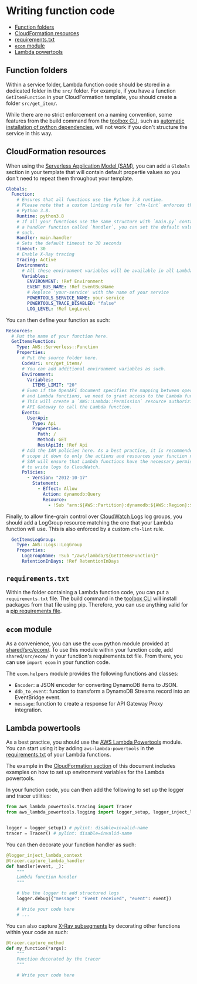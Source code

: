 Writing function code
=====================

* [Function folders](#function-folders)
* [CloudFormation resources](#cloudformation-resources)
* [requirements.txt](#requirementstxt)
* [`ecom` module](#ecom-module)
* [Lambda powertools](#lambda-powertools)

## Function folders

Within a service folder, Lambda function code should be stored in a dedicated folder in the `src/` folder. For example, if you have a function `GetItemFunction` in your CloudFormation template, you should create a folder `src/get_item/`.

While there are no strict enforcement on a naming convention, some features from the build command from the [toolbox CLI](toolbox.md), such as [automatic installation of python dependencies](#requirementstxt), will not work if you don't structure the service in this way.

## CloudFormation resources

When using the [Serverless Application Model (SAM)](https://aws.amazon.com/serverless/sam/), you can add a `Globals` section in your template that will contain default propertie values so you don't need to repeat them throughout your template. 

```yaml
Globals:
  Function:
    # Ensures that all functions use the Python 3.8 runtime.
    # Please note that a custom linting rule for `cfn-lint` enforces the use of
    # Python 3.8.
    Runtime: python3.8
    # If all your functions use the same structure with `main.py` containing
    # a handler function called `handler`, you can set the default value as
    # such.
    Handler: main.handler
    # Sets the default timeout to 30 seconds
    Timeout: 30
    # Enable X-Ray tracing
    Tracing: Active
    Environment:
      # All these environment variables will be available in all Lambda functions
      Variables:
        ENVIRONMENT: !Ref Environment
        EVENT_BUS_NAME: !Ref EventBusName
        # Replace 'your-service' with the name of your service
        POWERTOOLS_SERVICE_NAME: your-service
        POWERTOOLS_TRACE_DISABLED: "false"
        LOG_LEVEL: !Ref LogLevel
```

You can then define your function as such:

```yaml
Resources:
  # Put the name of your function here.
  GetItemsFunction:
    Type: AWS::Serverless::Function
    Properties:
      # Put the source folder here.
      CodeUri: src/get_items/
      # You can add additional environment variables as such.
      Environment:
        Variables:
          ITEMS_LIMIT: "20"
      # Even if the OpenAPI document specifies the mapping between operations
      # and Lambda functions, we need to grant access to the Lambda function.
      # This will create a `AWS::Lambda::Permission` resource authorizing the
      # API Gateway to call the Lambda function.
      Events:
        UserApi:
          Type: Api
          Properties:
            Path: /
            Method: GET
            RestApiId: !Ref Api
      # Add the IAM policies here. As a best practice, it is recommended to
      # scope it down to only the actions and resources your function needs.
      # SAM will ensure that Lambda functions have the necessary permissions
      # to write logs to CloudWatch.
      Policies:
        - Version: "2012-10-17"
          Statement:
            - Effect: Allow
              Action: dynamodb:Query
              Resource:
                - !Sub "arn:${AWS::Partition}:dynamodb:${AWS::Region}:${AWS::AccountId}:table/${Table}"
```

Finally, to allow fine-grain control over [CloudWatch Logs](https://docs.aws.amazon.com/AmazonCloudWatch/latest/logs/WhatIsCloudWatchLogs.html) log groups, you should add a LogGroup resource matching the one that your Lambda function will use. This is also enforced by a custom `cfn-lint` rule.

```yaml
  GetItemsLogGroup:
    Type: AWS::Logs::LogGroup
    Properties:
      LogGroupName: !Sub "/aws/lambda/${GetItemsFunction}"
      RetentionInDays: !Ref RetentionInDays
```

## `requirements.txt`

Within the folder containing a Lambda function code, you can put a `requirements.txt` file. The build command in the [toolbox CLI](toolbox.md) will install packages from that file using pip. Therefore, you can use anything valid for a [pip requirements file](https://pip.readthedocs.io/en/latest/reference/pip_install/#requirements-file-format).

## `ecom` module

As a convenience, you can use the `ecom` python module provided at [shared/src/ecom/](../shared/src/ecom/). To use this module within your function code, add `shared/src/ecom/` in your function's requirements.txt file. From there, you can use `import ecom` in your function code.

The `ecom.helpers` module provides the following functions and classes:

* `Encoder`: a JSON encoder for converting DynamoDB items to JSON.
* `ddb_to_event`: function to transform a DynamoDB Streams record into an EventBridge event.
* `message`: function to create a response for API Gateway Proxy integration.


## Lambda powertools

As a best practice, you should use the [AWS Lambda Powertools](https://github.com/awslabs/aws-lambda-powertools/tree/develop/python) module. You can start using it by adding `aws-lambda-powertools` in the [requirements.txt](#requirementstxt) of your Lambda functions.

The example in the [CloudFormation section](#cloudformation-resources) of this document includes examples on how to set up environment variables for the Lambda powertools.

In your function code, you can then add the following to set up the logger and tracer utilities:

```python
from aws_lambda_powertools.tracing import Tracer
from aws_lambda_powertools.logging import logger_setup, logger_inject_lambda_context


logger = logger_setup() # pylint: disable=invalid-name
tracer = Tracer() # pylint: disable=invalid-name
```

You can then decorate your function handler as such:

```python
@logger_inject_lambda_context
@tracer.capture_lambda_handler
def handler(event, _):
    """
    Lambda function handler
    """

    # Use the logger to add structured logs
    logger.debug({"message": "Event received", "event": event})

    # Write your code here
    # ...
```

You can also capture [X-Ray subsegments](https://docs.aws.amazon.com/xray/latest/devguide/xray-concepts.html#xray-concepts-subsegments) by decorating other functions within your code as such:

```python
@tracer.capture_method
def my_function(*args):
    """
    Function decorated by the tracer
    """

    # Write your code here
```